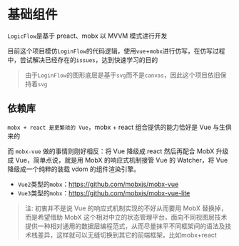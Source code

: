 # 基础组件

`LogicFlow`是基于 preact、mobx 以 MVVM 模式进行开发

目前这个项目模仿`LoginFlow`的代码逻辑，使用`vue`+`mobx`进行仿写，在仿写过程中，尝试解决已经存在的`issues`，达到快速学习的目的

> 由于`LoginFlow`的图形底层是基于`svg`而不是`canvas`，因此这个项目依旧保持着`svg`


## 依赖库

`mobx + react 是更繁琐的 Vue`，mobx + react 组合提供的能力恰好是 Vue 与生俱来的

而 `mobx-vue` 做的事情则刚好相反：将 Vue 降级成 react 然后再配合 MobX 升级成 Vue，简单点说，就是用 MobX 的响应式机制接管 Vue 的 Watcher，将 Vue 降级成一个纯粹的装载 vdom 的组件渲染引擎。



- `Vue2`类型的`mobx`：https://github.com/mobxjs/mobx-vue
- `Vue3`类型的`mobx`：https://github.com/mobxjs/mobx-vue-lite

> 注: 初衷并不是说 Vue 的响应式机制实现的不好从而要用 MobX 替换掉，而是希望借助 MobX 这个相对中立的状态管理平台，面向不同视图层技术提供一种相对通用的数据层编程范式，从而尽量抹平不同框架间的语法及技术栈差异，这样就可以无缝切换到其它的前端框架，比如mobx+react

